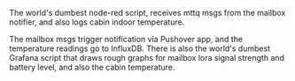 The world's dumbest node-red script, receives mttq msgs from the mailbox notifier, and also logs cabin indoor temperature.

The mailbox msgs trigger notification via Pushover app, and the temperature readings go to InfluxDB.  There is 
also the world's dumbest Grafana script that draws rough graphs for mailbox lora signal strength and battery level, 
and also the cabin temperature.
